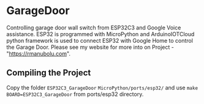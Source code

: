 # GarageDoor
Controlling garage door wall switch from ESP32C3 and Google Voice assistance. 
ESP32 is programmed with MicroPython and ArduinoIOTCloud python framework is used to connect ESP32 with Google Home to control the Garage Door.
Please see my website for more into on Project - "https://rmanubolu.com".

## Compiling the Project
Copy the folder `ESP32C3_GarageDoor` `MicroPython/ports/esp32/` and use `make BOARD=ESP32C3_GarageDoor` from ports/esp32 directory.